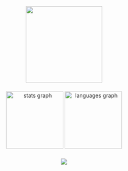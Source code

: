 <div align="center">
  <img height="200" src="https://zaaednews.com/wp-content/uploads/2024/02/%D8%A8%D8%A7%D8%B3%D9%85-%D8%B3%D9%85%D8%B1%D8%A9.jpg"  />
</div>

###

<div align="center">
  <img src="https://github-readme-stats.vercel.app/api?username=eslambashry&hide_title=false&hide_rank=false&show_icons=true&include_all_commits=true&count_private=true&disable_animations=false&theme=dracula&locale=en&hide_border=false&order=1" height="150" alt="stats graph"  />
  <img src="https://github-readme-stats.vercel.app/api/top-langs?username=eslambashry&locale=en&hide_title=false&layout=compact&card_width=320&langs_count=5&theme=dracula&hide_border=false&order=2" height="150" alt="languages graph"  />
</div>

###

<div align="center">
  <img src="https://visitor-badge.laobi.icu/badge?page_id=eslambashry.eslambashry&"  />
</div>
